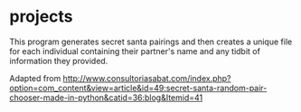 projects
========
This program generates secret santa pairings and then creates a unique file for each individual containing their partner's 
name and any tidbit of information they provided.

Adapted from http://www.consultoriasabat.com/index.php?option=com_content&view=article&id=49:secret-santa-random-pair-chooser-made-in-python&catid=36:blog&Itemid=41
